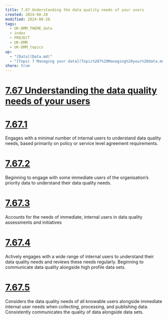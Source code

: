 ```yaml
---
title: 7.67 Understanding the data quality needs of your users
created: 2024-08-28
modified: 2024-08-28
tags:
  - UK-DMM_THEME_data
  - index
  - PROJECT
  - UK-DMM
  - UK-DMM_topics
up:
  - "[Data](Data.md)"
  - "[Topic 7 Managing your data](Topic%207%20Managing%20your%20data.md)"
share: true
---
```

# [7.67 Understanding the data quality needs of your users](7.67%20Understanding%20the%20data%20quality%20needs%20of%20your%20users.md)
# [7.67.1](7.67.1.md)

Engages with a minimal number of internal users to understand data quality needs, based primarily on policy or service level agreement requirements.

# [7.67.2](7.67.2.md)

Beginning to engage with some immediate users of the organisation’s priority data to understand their data quality needs.

# [7.67.3](7.67.3.md)

Accounts for the needs of immediate, internal users in data quality assessments and initiatives

# [7.67.4](7.67.4.md)

Actively engages with a wide range of internal users to understand their data quality needs and reviews these needs regularly. Beginning to communicate data quality alongside high profile data sets.

# [7.67.5](7.67.5.md)

Considers the data quality needs of all knowable users alongside immediate internal user needs when collecting, processing, and publishing data. Consistently communicates the quality of data alongside data sets.
